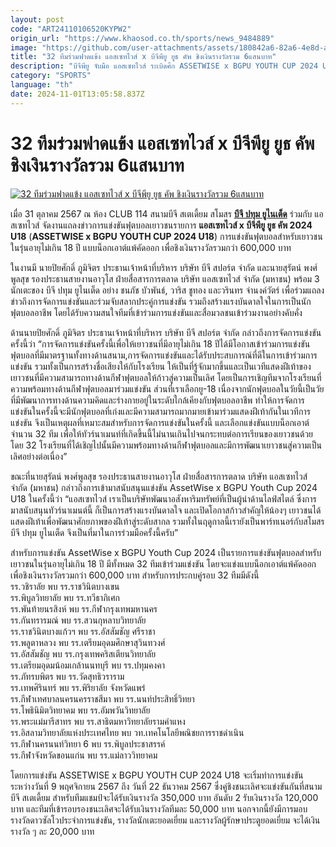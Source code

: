```yaml
---
layout: post
code: "ART24110106520KYPW2"
origin_url: "https://www.khaosod.co.th/sports/news_9484889"
image: "https://github.com/user-attachments/assets/180842a6-82a6-4e8d-ae3d-f9bfdae932c5"
title: "32 ทีมร่วมฟาดแข้ง แอสเซทไวส์ x บีจีพียู ยูธ คัพ ชิงเงินรางวัลรวม 6แสนบาท"
description: "บีจีพียู จับมือ แอสเซทไวส์ ระเบิดศึก ASSETWISE x BGPU YOUTH CUP 2024 U18 ชิงเงินรางวัลรวมกว่า 600,000 บาท โดยมี 32 โรงเรียนตบเท้าเข้าร่วมชิงชัย"
category: "SPORTS"
language: "th"
date: 2024-11-01T13:05:58.837Z
---
```


# 32 ทีมร่วมฟาดแข้ง แอสเซทไวส์ x บีจีพียู ยูธ คัพ ชิงเงินรางวัลรวม 6แสนบาท

[![32 ทีมร่วมฟาดแข้ง แอสเซทไวส์ x บีจีพียู ยูธ คัพ ชิงเงินรางวัลรวม 6แสนบาท](https://www.khaosod.co.th/wpapp/uploads/2024/10/dfrw-2.jpg "32 ทีมร่วมฟาดแข้ง แอสเซทไวส์ x บีจีพียู ยูธ คัพ ชิงเงินรางวัลรวม 6แสนบาท")](https://www.khaosod.co.th/wpapp/uploads/2024/10/dfrw-2.jpg)

เมื่อ 31 ตุลาคม 2567 ณ ห้อง CLUB 114 สนามบีจี สเตเดี้ยม สโมสร [**บีจี ปทุม ยูไนเต็ด**](https://www.facebook.com/BGPATHUMUNITED) ร่วมกับ แอสเซทไวส์ จัดงานแถลงข่าวการแข่งขันฟุตบอลเยาวชนรายการ **แอสเซทไวส์ x บีจีพียู ยูธ คัพ 2024 U18** (**ASSETWISE x BGPU YOUTH CUP 2024 U18**) การแข่งขันฟุตบอลสำหรับเยาวชนในรุ่นอายุไม่เกิน 18 ปี แบบน็อกเอาต์แพ้คัดออก เพื่อชิงเงินรางวัลรวมกว่า 600,000 บาท

ในงานมี นายปิยศักดิ์ ภูมิจิตร ประธานเจ้าหน้าที่บริหาร บริษัท บีจี สปอร์ต จำกัด และนายสุรัตน์ พงศ์พูลสุข รองประธานสายงานอาวุโส ฝ่ายสื่อสารการตลาด บริษัท แอสเซทไวส์ จำกัด (มหาชน) พร้อม 3 นักเตะของ บีจี ปทุม ยูไนเต็ด อย่าง ชนภัช บัวพันธ์, วาริส ชูทอง และวรินทร จำนงค์วัตร์ เพื่อร่วมแถลงข่าวถึงการจัดการแข่งขันและร่วมจับสลากประคู่การแข่งขัน รวมถึงสร้างแรงบันดาลใจในการเป็นนักฟุตบอลอาชีพ โดยได้รับความสนใจทีมที่เข้าร่วมการแข่งขันและสื่อมวลชนเข้าร่วมงานอย่างคับคั่ง

ด้านนายปิยศักดิ์ ภูมิจิตร ประธานเจ้าหน้าที่บริหาร บริษัท บีจี สปอร์ต จำกัด กล่าวถึงการจัดการแข่งขันครั้งนี้ว่า “การจัดการแข่งขันครั้งนี้เพื่อให้เยาวชนที่มีอายุไม่เกิน 18 ปีได้มีโอกาสเข้าร่วมการแข่งขันฟุตบอลที่มีมาตรฐานทั้งทางด้านสนาม,การจัดการแข่งขันและได้รับประสบการณ์ที่ดีในการเข้าร่วมการแข่งขัน รวมทั้งเป็นการสร้างชื่อเสียงให้กับโรงเรียน ให้เป็นที่รู้จักมากขึ้นและเป็นเวทีแสดงฝีเท้าของเยาวชนที่มีความสามารถทางด้านกีฬาฟุตบอลให้ก้าวสู่ความเป็นเลิศ โดยเป็นการเชิญทีมจากโรงเรียนที่ความพร้อมทางด้านกีฬาฟุตบอลมาร่วมแข่งขัน ส่วนที่เราเลือกยู-18 เนื่องจากนักฟุตบอลในวัยนี้เป็นวัยที่มีพัฒนาการทางด้านความคิดและร่างกายอยู่ในระดับใกล้เคียงกับฟุตบอลอาชีพ ทำให้การจัดการแข่งขันในครั้งนี้จะมีนักฟุตบอลที่เก่งและมีความสามารถมากมายเข้ามาร่วมแสดงฝีเท้ากันในเวทีการแข่งขัน จึงเป็นเหตุผลที่เหมาะสมสำหรับการจัดการแข่งขันในครั้งนี้ และเลือกแข่งขันแบบน็อกเอาต์จำนวน 32 ทีม เพื่อให้ทัวร์นาเมนท์ที่เกิดขึ้นนี้ไม่นานเกินไปจนกระทบต่อการเรียนของเยาวชนด้วย โดย 32 โรงเรียนที่ได้เชิญไปนั้นมีความพร้อมทางด้านกีฬาฟุตบอลและมีการพัฒนาเยาวชนสู่ความเป็นเลิศอย่างต่อเนื่อง”

ขณะที่นายสุรัตน์ พงศ์พูลสุข รองประธานสายงานอาวุโส ฝ่ายสื่อสารการตลาด บริษัท แอสเซทไวส์ จำกัด (มหาชน) กล่าวถึงการเข้ามาสนับสนุนแข่งขัน AssetWise x BGPU Youth Cup 2024 U18 ในครั้งนี้ว่า “แอสเซทไวส์ เราเป็นบริษัทพัฒนาอสังหาริมทรัพย์ที่เป็นผู้นำด้านไลฟ์สไตล์ ซึ่งการมาสนับสนุนทัวร์นาเมนต์นี้ ก็เป็นการสร้างแรงบันดาลใจ และเปิดโอกาสก้าวสำคัญให้น้องๆ เยาวชนได้แสดงฝีเท้าเพื่อพัฒนาศักยภาพของฝีเท้าสู่ระดับสากล รวมทั้งในฤดูกาลนี้เรายังเป็นพาร์ทเนอร์กับสโมสรบีจี ปทุม ยูไนเต็ด จึงเป็นที่มาในการร่วมมือครั้งนี้ครับ”

สำหรับการแข่งขัน AssetWise x BGPU Youth Cup 2024 เป็นรายการแข่งขันฟุตบอลสำหรับเยาวชนในรุ่นอายุไม่เกิน 18 ปี มีทั้งหมด 32 ทีมเข้าร่วมแข่งขัน โดยจะแข่งแบบน็อกเอาต์แพ้คัดออก เพื่อชิงเงินรางวัลรวมกว่า 600,000 บาท สำหรับการประกบคู่รอบ 32 ทีมมีดังนี้  
รร.วชิราลัย พบ รร.ราชวินิตบางเขน  
รร.พิบูลวิทยาลัย พบ รร.ทวีธาภิเศก  
รร.พันท้ายนรสิงห์ พบ รร.กีฬากรุงเทพมหานคร  
รร.กันทรารมณ์ พบ รร.สวนกุหลาบวิทยาลัย  
รร.ราชวินิตบางแก้วฯ พบ รร.อัสสัมชัญ ศรีราชา  
รร.พลูตาหลวง พบ รร.เตรียมอุดมศึกษาสุวินทวงศ์  
รร.อัสสัมชัญ พบ รร.กรุงเทพคริสเตียนวิทยาลัย  
รร.เตรียมอุดมน้อมเกล้านนทบุรี พบ รร.ปทุมคงคา  
รร.ภัทรบพิตร พบ รร.วัดสุทธิวราราม  
รร.เทพศิรินทร์ พบ รร.พิริยาลัย จังหวัดแพร่  
รร.กีฬาเทศบาลนครนครราชสีมา พบ รร.นนท์ประสิทธิ์วิทยา  
รร.โพธินิมิตวิทยาคม พบ รร.อัมพวันวิทยาลัย  
รร.พระแม่มารีสาทร พบ รร.สาธิตมหาวิทยาลัยรามคำแหง  
รร.อิสลามวิทยาลัยแห่งประเทศไทย พบ วท.เทคโนโลยีพณิชยการราชดำเนิน  
รร.กีฬานครนนท์วิทยา 6 พบ รร.พิบูลประชาสรรค์  
รร.กีฬาจังหวัดขอนแก่น พบ รร.แม่ลาววิทยาคม

โดยการแข่งขัน ASSETWISE x BGPU YOUTH CUP 2024 U18 จะเริ่มทำการแข่งขัน ระหว่างวันที่ 9 พฤศจิกายน 2567 ถึง วันที่ 22 ธันวาคม 2567 ซึ่งคู่ชิงชนะเลิศจะแข่งขันกันที่สนามบีจี สเตเดี้ยม สำหรับทีมแชมป์จะได้รับเงินรางวัล 350,000 บาท อันดับ 2 รับเงินรางวัล 120,000 บาท และทีมที่เข้ารอบรองชนะเลิศจะได้รับเงินรางวัลทีมละ 50,000 บาท นอกจากนี้ยังมีการมอบรางวัลดาวซัลโวประจำการแข่งขัน, รางวัลนักเตะยอดเยี่ยม และรางวัลผู้รักษาประตูยอดเยี่ยม จะได้เงินรางวัล ๆ ละ 20,000 บาท